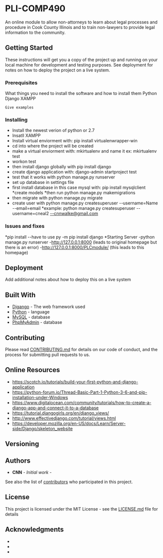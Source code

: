 # PLI-COMP490

An online module to allow non-attorneys to learn about legal processes and procedure in Cook County Illinois and to train non-lawyers
to provide legal information to the community. 

## Getting Started

These instructions will get you a copy of the project up and running on your local machine for development and testing purposes. See deployment for notes on how to deploy the project on a live system.

### Prerequisites

What things you need to install the software and how to install them
Python
Django
XAMPP
```
Give examples
```

### Installing
* Install the newest verion of python or 2.7
* Insatll XAMPP
* Install virtual enviorment with: pip install virtualenwrapper-win
* cd into where the project will be created
* make a virtual enviorment with: mkirtualenv and name it ex: mkirtualenv test
* workon test
* then install django globally with pip install django
* create django application with: django-admin startproject test
* test that it works with python manage.py runserver
* set up database in settings file
* first install database in this case mysql with: pip install mysqlclient
*create models 
*then run python manage.py makemigrations
* then migrate with python manage.py migrate
* create user with python manage.py createsuperuser --username=Name --email=email
    *example: python manage.py createsuperuser --username=cneal2 --cnnwalke@gmail.com

### Issues and fixes
*pip install
--have to use py -m pip install django
*Starting Server
-python manage.py runserver
-http://127.0.0.1:8000 (leads to original homepage but there is an error) 
-http://127.0.0.1:8000/PLCmodule/ (this leads to this homepage)


## Deployment

Add additional notes about how to deploy this on a live system

## Built With

* [Djgango](https://docs.djangoproject.com) - The web framework used
* [Python](https://www.python.org/) - language
* [MySQL](https://www.mysql.com/) - database
* [PhpMyAdmin](https://www.phpmyadmin.net/) - database

## Contributing

Please read [CONTRIBUTING.md](https://gist.github.com/PurpleBooth/b24679402957c63ec426) for details on our code of conduct, and the process for submitting pull requests to us.

## Online Resources
* https://scotch.io/tutorials/build-your-first-python-and-django-application
* https://python-forum.io/Thread-Basic-Part-1-Python-3-6-and-pip-installation-under-Windows
* https://www.digitalocean.com/community/tutorials/how-to-create-a-django-app-and-connect-it-to-a-database
* https://tutorial.djangogirls.org/en/django_views/
* http://www.effectivedjango.com/tutorial/views.html
* https://developer.mozilla.org/en-US/docs/Learn/Server-side/Django/skeleton_website

## Versioning



## Authors

* **CNN** - *Initial work* - 

See also the list of [contributors](https://github.com/your/project/contributors) who participated in this project.

## License

This project is licensed under the MIT License - see the [LICENSE.md](LICENSE.md) file for details

## Acknowledgments

* 
* 
* 




